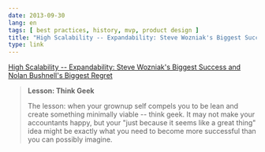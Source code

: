```yaml
---
date: 2013-09-30
lang: en
tags: [ best practices, history, mvp, product design ]
title: "High Scalability -- Expandability: Steve Wozniak's Biggest Success and Nolan Bushnell's Biggest Regret"
type: link
---
```


[High Scalability -- Expandability: Steve Wozniak's Biggest Success and
Nolan Bushnell's
Biggest Regret](http://highscalability.com/blog/2013/9/30/expandability-steve-wozniaks-biggest-success-and-nolan-bushn.html)

> **Lesson: Think Geek**
>
> The lesson: when your grownup self compels you to be lean and create
> something minimally viable -- think geek. It may not make your
> accountants happy, but your "just because it seems like a great thing"
> idea might be exactly what you need to become more successful than you
> can possibly imagine.

